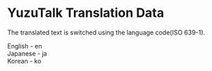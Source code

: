 # YuzuTalk Translation Data

The translated text is switched using the language code(ISO 639-1).

English - en  
Japanese - ja  
Korean - ko  
